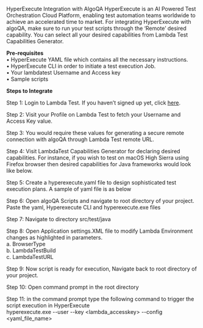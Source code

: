HyperExecute Integration with AlgoQA
HyperExecute is an AI Powered Test Orchestration Cloud Platform, enabling test automation teams worldwide to achieve an accelerated time to market. For integrating HyperExecute with algoQA, make sure to run your test scripts through the ‘Remote’ desired capability. You can select all your desired capabilities from Lambda Test Capabilities Generator.
 
**Pre-requisites**         
•	HyperExecute YAML file which contains all the necessary instructions.    
•	HyperExecute CLI in order to initiate a test execution Job.    
•	Your lambdatest Username and Access key     
•	Sample scripts





**Steps to Integrate**     

Step 1: Login to Lambda Test. If you haven’t signed up yet, click [here](https://accounts.lambdatest.com/).

Step 2: Visit your Profile on Lambda Test to fetch your Username and Access Key value. 

Step 3: You would require these values for generating a secure remote connection with algoQA through Lambda Test remote URL.

Step 4: Visit LambdaTest Capabilities Generator for declaring desired capabilities. For instance, if you wish to test on macOS High Sierra using Firefox browser then desired capabilities for Java frameworks would look like below. 

Step 5: Create a hyperexecute.yaml file to design sophisticated test execution plans. A sample of yaml file is as below	   

Step 6: Open algoQA Scripts and navigate to root directory of your project. Paste the yaml, Hyperexecute CLI and hyperexecute.exe files

Step 7: Navigate to directory src/test/java 

Step 8: Open Application settings.XML file to modify Lambda Environment changes as highlighted in parameters.  
			a. BrowserType    
			b. LambdaTestBuild     
			c. LambdaTestURL
 
Step 9: Now script is ready for execution, Navigate back to root directory of your project.

Step 10: Open command prompt in the root directory

Step 11: in the command prompt type the following command to trigger the script execution in HyperExecute    
hyperexecute.exe --user <username> --key <lambda_accesskey> --config <yaml_file_name>
